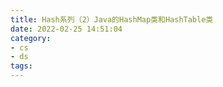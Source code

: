 ```yaml
---
title: Hash系列（2）Java的HashMap类和HashTable类
date: 2022-02-25 14:51:04
category:
- cs
- ds
tags:
---
```



